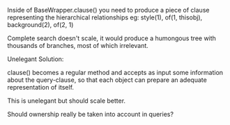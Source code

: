 Inside of BaseWrapper.clause() you need to produce a piece of clause representing the hierarchical relationships eg: style(1), of(1, thisobj), background(2), of(2, 1)

Complete search doesn't scale, it would produce a humongous tree with thousands of branches, most of which irrelevant.

Unelegant Solution:

clause() becomes a regular method and accepts as input some information about the query-clause, so that each object can prepare an adequate representation of itself.

This is unelegant but should scale better.


Should ownership really be taken into account in queries? 



